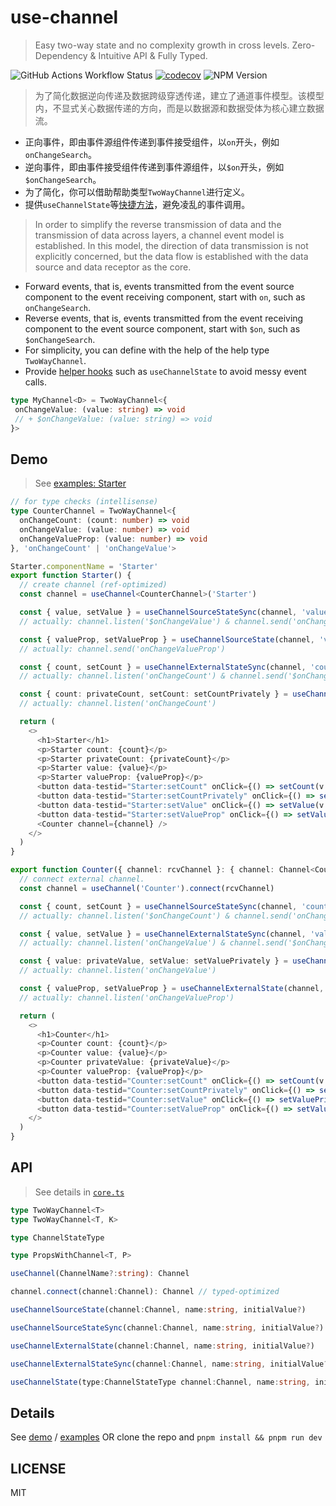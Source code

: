 # use-channel

> Easy two-way state and no complexity growth in cross levels. Zero-Dependency & Intuitive API & Fully Typed.

![GitHub Actions Workflow Status](https://img.shields.io/github/actions/workflow/status/lakca/use-channel/test.yml)
[![codecov](https://codecov.io/github/lakca/use-channel/graph/badge.svg?token=thMJZOUXn7)](https://codecov.io/github/lakca/use-channel)
![NPM Version](https://img.shields.io/npm/v/use-channel)

> 为了简化数据逆向传递及数据跨级穿透传递，建立了通道事件模型。该模型内，不显式关心数据传递的方向，而是以数据源和数据受体为核心建立数据流。
- 正向事件，即由事件源组件传递到事件接受组件，以`on`开头，例如`onChangeSearch`。
- 逆向事件，即由事件接受组件传递到事件源组件，以`$on`开头，例如`$onChangeSearch`。
- 为了简化，你可以借助帮助类型`TwoWayChannel`进行定义。
- 提供`useChannelState`等[快捷方法](#api)，避免凌乱的事件调用。

> In order to simplify the reverse transmission of data and the transmission of data across layers, a channel event model is established. In this
model, the direction of data transmission is not explicitly concerned, but the data flow is established with the data source and data receptor
as the core.
- Forward events, that is, events transmitted from the event source component to the event receiving component, start with `on`, such as `onChangeSearch`.
- Reverse events, that is, events transmitted from the event receiving component to the event source component, start with `$on`, such as `$onChangeSearch`.
- For simplicity, you can define with the help of the help type `TwoWayChannel`.
- Provide [helper hooks](#api) such as `useChannelState` to avoid messy event calls.

```typescript
type MyChannel<D> = TwoWayChannel<{
 onChangeValue: (value: string) => void
 // + $onChangeValue: (value: string) => void
}>
```

## Demo

> See [examples: Starter](examples/Starter.tsx)

```typescript
// for type checks (intellisense)
type CounterChannel = TwoWayChannel<{
  onChangeCount: (count: number) => void
  onChangeValue: (value: number) => void
  onChangeValueProp: (value: number) => void
}, 'onChangeCount' | 'onChangeValue'>

Starter.componentName = 'Starter'
export function Starter() {
  // create channel (ref-optimized)
  const channel = useChannel<CounterChannel>('Starter')

  const { value, setValue } = useChannelSourceStateSync(channel, 'value', 0)
  // actually: channel.listen('$onChangeValue') & channel.send('onChangeValue')

  const { valueProp, setValueProp } = useChannelSourceState(channel, 'valueProp', 0)
  // actually: channel.send('onChangeValueProp')

  const { count, setCount } = useChannelExternalStateSync(channel, 'count', 0)
  // actually: channel.listen('onChangeCount') & channel.send('$onChangeCount')

  const { count: privateCount, setCount: setCountPrivately } = useChannelExternalState(channel, 'count')
  // actually: channel.listen('onChangeCount')

  return (
    <>
      <h1>Starter</h1>
      <p>Starter count: {count}</p>
      <p>Starter privateCount: {privateCount}</p>
      <p>Starter value: {value}</p>
      <p>Starter valueProp: {valueProp}</p>
      <button data-testid="Starter:setCount" onClick={() => setCount(v => v + 1)}>count + 1</button>
      <button data-testid="Starter:setCountPrivately" onClick={() => setCountPrivately(v => v + 1)}>private count + 1</button>
      <button data-testid="Starter:setValue" onClick={() => setValue(v => v + 1)}>value + 1</button>
      <button data-testid="Starter:setValueProp" onClick={() => setValueProp(v => v + 1)}>valueProp + 1</button>
      <Counter channel={channel} />
    </>
  )
}

export function Counter({ channel: rcvChannel }: { channel: Channel<CounterChannel> }) {
  // connect external channel.
  const channel = useChannel('Counter').connect(rcvChannel)

  const { count, setCount } = useChannelSourceStateSync(channel, 'count')
  // actually: channel.listen('$onChangeCount') & channel.send('onChangeCount')

  const { value, setValue } = useChannelExternalStateSync(channel, 'value')
  // actually: channel.listen('onChangeValue') & channel.send('$onChangeValue')

  const { value: privateValue, setValue: setValuePrivately } = useChannelExternalState(channel, 'value')
  // actually: channel.listen('onChangeValue')

  const { valueProp, setValueProp } = useChannelExternalState(channel, 'valueProp')
  // actually: channel.listen('onChangeValueProp')

  return (
    <>
      <h1>Counter</h1>
      <p>Counter count: {count}</p>
      <p>Counter value: {value}</p>
      <p>Counter privateValue: {privateValue}</p>
      <p>Counter valueProp: {valueProp}</p>
      <button data-testid="Counter:setCount" onClick={() => setCount(v => v + 1)}>count + 1</button>
      <button data-testid="Counter:setCountPrivately" onClick={() => setValue(v => v + 1)}>value + 1</button>
      <button data-testid="Counter:setValue" onClick={() => setValuePrivately(v => v + 1)}>private value + 1</button>
      <button data-testid="Counter:setValueProp" onClick={() => setValueProp(v => v + 1)}>value prop (privately) + 1</button>
    </>
  )
}
```

## API

> See details in [`core.ts`](src/core.ts)

```typescript
type TwoWayChannel<T>
type TwoWayChannel<T, K>

type ChannelStateType

type PropsWithChannel<T, P>

useChannel(ChannelName?:string): Channel

channel.connect(channel:Channel): Channel // typed-optimized

useChannelSourceState(channel:Channel, name:string, initialValue?)

useChannelSourceStateSync(channel:Channel, name:string, initialValue?)

useChannelExternalState(channel:Channel, name:string, initialValue?)

useChannelExternalStateSync(channel:Channel, name:string, initialValue?)

useChannelState(type:ChannelStateType channel:Channel, name:string, initialValue?)
```

## Details

See [demo](http://longpeng.me/use-channel/) / [examples](examples) OR clone the repo and  `pnpm install && pnpm run dev`

## LICENSE

MIT
